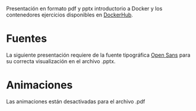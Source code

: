 Presentación en formato pdf y pptx introductorio a Docker y los contenedores ejercicios disponibles en [DockerHub](https://hub.docker.com/u/josesanc02).

# Fuentes
La siguiente presentación requiere de la fuente tipográfica [Open Sans](https://fonts.google.com/specimen/Open+Sans) para su correcta visualización en el archivo .pptx.

# Animaciones
Las animaciones están desactivadas para el archivo .pdf
